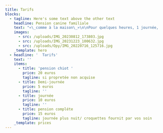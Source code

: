 ```yaml
---
title: Tarifs
blocks:
  - tagline: Here's some text above the other text
    headline: Pension canine familiale
    text: "«\_comme à la maison\_»\n\nPour quelques heures, 1 journée, 1 week-end, 1 court séjour ou 1 long séjour.\n\nVotre chien sera accueillit dans notre maison avec nos chiens et vivra une vraie vie de famille. Nous habitons en bord de rivière il y aura donc un accès pour les chiens qui aiment se baigner.\n\n2 balades quotidiennes minimum, séances de jeux mais aussi occupations ( mastiquation, tapie de fouille etc) adaptées selon l’âge et le tempérament de votre chien. Des temps dédiés au calme et  câlins seront aussi au cœur du programme ! Les chiens qui creusent des trous et jouer dans la boue sont les bienvenues.\n\nL’accueil de votre chien à la pension se fait en petit comité !\_En effet, maximum 5 chiens sont acceptés par séjour, ce qui permet de privilégier un service de qualité, au plus proche des besoins de votre (vos) compagnon(s).\n\nJe vous envois photos et vidéo sur demande.\n\nQuelques prérequis sont nécessaires pour intégrer la pension canine familiale :\_Votre chien doit être identifié, vacciné et être sociable avec humains, enfants, chiens et chats. (les chats font leur vie mais votre chien sera amener à les croiser)\n"
    images:
      - src: /uploads/IMG_20230812_173803.jpg
      - src: /uploads/IMG_20231223_100632.jpg
      - src: /uploads/Opy/IMG_20220716_125716.jpg
    _template: hero
  - headline: '  Tarifs'
    text: ''
    items:
      - title: 'pension chiot '
        price: 20 euros
        tagline: si propretée non acquise
      - title: Demi-journée
        price: 5 euros
        tagline: ''
      - title: journée
        price: 10 euros
        tagline: ''
      - title: pension compléte
        price: 15 euros
        tagline: journée plus nuit/ croquettes fournit par vos soin
    _template: prices
---
```


